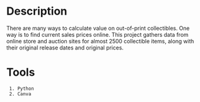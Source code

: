 # Description
There are many ways to calculate value on out-of-print collectibles. One way is to find current sales prices online. This project gathers data from online store and auction sites for almost 2500 collectible items, along with their original release dates and original prices.

# Tools
     1. Python
     2. Canva
